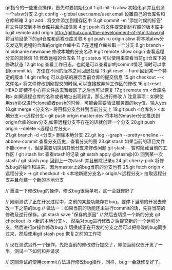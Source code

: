 git指令的一些重点操作，首先时要初始化git
1.git init -b alxw 初始化git并且创造一个alxw分支
2.git config --global user.name/user.email 设置自己的仓库名和仓库邮箱
3.git add . 将文件添加到缓存区中
3.git commit -m '添加时候的标签'  将文件提交到本地仓库并且添加信息 
4.git push 将文件提交到远程般的版本库中
5.git remote add origin http://github.com/the-development-of-html/alxw.git 将当前目录下的git仓库和远程仓库关联
6.git push -u origin alxw 将本地alxw分支发送到远程的仓库的origin仓库中去
7.在远程仓库拉取一个分支 
8.git branch -m oldname newname 修改本地的分支名称
9.git remote show origin  查看远程分支的具体信
10.修改远程的仓库名
11.git status  可以使用来查看当前git仓库下的修改状态
12.git log 查看工作日志，也就是可以查看git的commit情况,同时可以拿到commit id， 方便在不同的版本之间回退处理
13.git reset --hard <id> 回到某一个特定的版本
14.git reflog 可以总结的展示当前仓库的提交信息
15.git checkout --<文件名> 将文件修改到刚提交的时候,可以直接放弃掉工作区的修改
16.git reset HEAD <file> 即使不小心将文件放去暂缓区了之后也可以恢复
17.git remote rm <仓库名称>  如果远程仓库的名称或者地址出现错误，那么进行修改
// 注意事项：如果使用ssh协议进行clone或者push的时候，可能会需要验证服务器的key值，输入yes
18.git merge <分支名>  将目标分支合并到当前分支上
19.git push <仓库名> <本地分支>:<远程分支>   git push origin master:dev 将本地的master分支推送到origin仓库的dev分支,如果远程分支不存在的话就创建一个分支
20.git push origin --delete <远程仓库分支>  
21.git branch -d <分支> 删除本地分支
22.git log --graph --pretty=oneline --abbrev-commit   查看分支历史，查看分支的图
23.git stash 如果当前的项目文件不能commit，但是需要切换到其他分支来修改问题
git stash-- 暂时隐藏当前的工作区 / git stash list 查看stash的记录
git satsh apply @stash@{0} 回到某一次stash / git stash pop 回到上一次stash 并且删除记录q
24.git cherry-pick 将修改bug的操作和进来，因为master上的bug当前的分支也有
25.git fetch origin <远程分支> -> git checkout -b <本地新建分支名> origin/<远程分支>  拉取远程分支并且创建一个新的本地分支


// 重温一下修改bug的操作，修改bug很简单吧，这一会就修好了

// 刚刚测试了正在开发过程中，之前的某些功能存在bug，要停下当前的开发去修改一下之前的bug
// 做法一：如果当前的功能还未进行commit的话，先将当前的修改及逆行保存。git stash save "保存的原因"
// 然后去切换一个新的分支 git checkout -b <新的本地分支>， 然后对bug进行修改之后提交新的一个远程分支，然后进行pr操作修改bug
// 切换成正在开发的分支之后可以把修改的bug同步过来，然后使用git stash pop 恢复之前的工作项

// 现在测试另外一个操作，先把当前的修改进行提交了，即使当前仅仅开发了一半，测试一下如何和并请求

// 这回测试的使用commit方法进行修改bug操作，同样，bug一会就修复好了。
